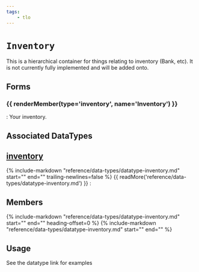 ```yaml
---
tags:
    - tlo
---
```

# `Inventory`

<!--tlo-desc-start-->
This is a hierarchical container for things relating to inventory (Bank, etc).  It is not currently fully implemented and will be added onto.
<!--tlo-desc-end-->
## Forms
<!--tlo-forms-start-->
### {{ renderMember(type='inventory', name='Inventory') }}

:   Your inventory.
<!--tlo-forms-end-->

## Associated DataTypes
<!--tlo-datatypes-start-->
## [inventory](../data-types/datatype-inventory.md)
{%
  include-markdown "reference/data-types/datatype-inventory.md"
  start="<!--dt-desc-start-->"
  end="<!--dt-desc-end-->"
  trailing-newlines=false
%} {{ readMore('reference/data-types/datatype-inventory.md') }}
:    <h2>Members</h2>
    {%
    include-markdown "reference/data-types/datatype-inventory.md"
    start="<!--dt-members-start-->"
    end="<!--dt-members-end-->"
    heading-offset=0
    %}
    {%
    include-markdown "reference/data-types/datatype-inventory.md"
    start="<!--dt-linkrefs-start-->"
    end="<!--dt-linkrefs-end-->"
    %}
<!--tlo-datatypes-end-->

## Usage

See the datatype link for examples

<!--tlo-linkrefs-start-->
[inventory]: ../data-types/datatype-inventory.md
<!--tlo-linkrefs-end-->
